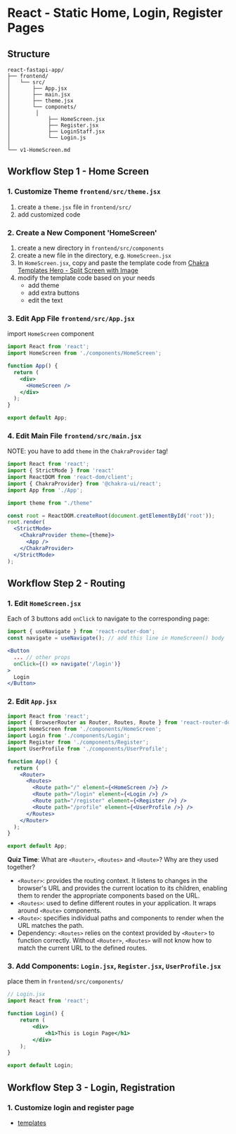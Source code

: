 # React - Static Home, Login, Register Pages

## Structure
```
react-fastapi-app/
├── frontend/
│   └── src/
│       ├── App.jsx
│       ├── main.jsx
│       ├── theme.jsx
│       └── componets/
│	     │
│            ├── HomeScreen.jsx
│            ├── Register.jsx
│            ├── LoginStaff.jsx
│            └── Login.js
│
└── v1-HomeScreen.md
```

## Workflow Step 1 - Home Screen

### 1. Customize Theme `frontend/src/theme.jsx`
1. create a `theme.jsx` file in `frontend/src/`
2. add customized code

### 2. Create a New Component 'HomeScreen'
1. create a new directory in `frontend/src/components`
2. create a new file in the directory, e.g. `HomeScreen.jsx`
3. In `HomeScreen.jsx`, copy and paste the template code from [Chakra Templates Hero - Split Screen with Image](https://chakra-templates.vercel.app/page-sections/hero)
4. modify the template code based on your needs
    - add theme
    - add extra buttons
    - edit the text

### 3. Edit App File `frontend/src/App.jsx`
import `HomeScreen` component
```jsx
import React from 'react';
import HomeScreen from './components/HomeScreen';

function App() {
  return (
    <div>
      <HomeScreen />
    </div>
  );
}

export default App;
```

### 4. Edit Main File `frontend/src/main.jsx`
NOTE: you have to add `theme` in the `ChakraProvider` tag!
```jsx
import React from 'react';
import { StrictMode } from 'react'
import ReactDOM from 'react-dom/client';
import { ChakraProvider} from '@chakra-ui/react';
import App from './App';

import theme from "./theme"

const root = ReactDOM.createRoot(document.getElementById('root'));
root.render(
  <StrictMode>
    <ChakraProvider theme={theme}>
      <App />
    </ChakraProvider>
  </StrictMode>
);
```

## Workflow Step 2 - Routing
### 1. Edit `HomeScreen.jsx`
Each of 3 buttons add `onClick` to navigate to the corresponding page:
```jsx
import { useNavigate } from 'react-router-dom';
const navigate = useNavigate(); // add this line in HomeScreen() body

<Button 
  ... // other props
  onClick={() => navigate('/login')}
>
  Login
</Button>
```

### 2. Edit `App.jsx`
```jsx
import React from 'react';
import { BrowserRouter as Router, Routes, Route } from 'react-router-dom';
import HomeScreen from './components/HomeScreen';
import Login from './components/Login';
import Register from './components/Register';
import UserProfile from './components/UserProfile';

function App() {
  return (
    <Router>
      <Routes>
        <Route path="/" element={<HomeScreen />} />
        <Route path="/login" element={<Login />} />
        <Route path="/register" element={<Register />} />
        <Route path="/profile" element={<UserProfile />} />
      </Routes>
    </Router>
  );
}

export default App;
```
**Quiz Time**: What are `<Router>`, `<Routes>` and `<Route>`? Why are they used together?
- `<Router>`: provides the routing context. It listens to changes in the browser's URL and provides the current location to its children, enabling them to render the appropriate components based on the URL.
- `<Routes>`: used to define different routes in your application. It wraps around `<Route>` components.
- `<Route>`: specifies individual paths and components to render when the URL matches the path.
- Dependency: `<Routes>` relies on the context provided by `<Router>` to function correctly. Without `<Router>`, `<Routes>` will not know how to match the current URL to the defined routes.



### 3. Add Components: `Login.jsx`, `Register.jsx`, `UserProfile.jsx`
place them in `frontend/src/components/`
```jsx
// Login.jsx
import React from 'react';

function Login() {
    return (
        <div>
            <h1>This is Login Page</h1>
        </div>
    );
}

export default Login;
```

## Workflow Step 3 - Login, Registration
### 1. Customize login and register page
- [templates](https://chakra-templates.vercel.app/forms/authentication)